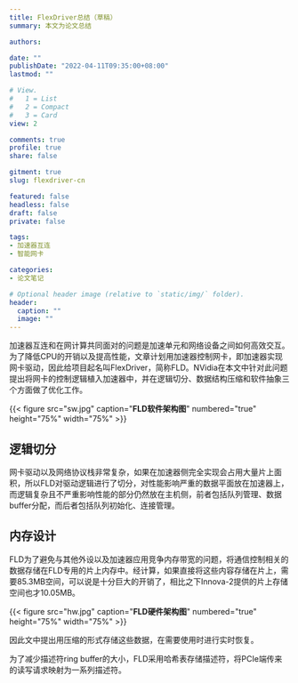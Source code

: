 ```yaml
---
title: FlexDriver总结（草稿）
summary: 本文为论文总结

authors:

date: ""
publishDate: "2022-04-11T09:35:00+08:00"
lastmod: ""

# View.
#   1 = List
#   2 = Compact
#   3 = Card
view: 2

comments: true
profile: true
share: false

gitment: true
slug: flexdriver-cn

featured: false
headless: false
draft: false
private: false

tags:
- 加速器互连
- 智能网卡

categories:
- 论文笔记

# Optional header image (relative to `static/img/` folder).
header:
  caption: ""
  image: ""
---
```


加速器互连和在网计算共同面对的问题是加速单元和网络设备之间如何高效交互。为了降低CPU的开销以及提高性能，文章计划用加速器控制网卡，即加速器实现网卡驱动，因此给项目起名叫FlexDriver，简称FLD。NVidia在本文中针对此问题提出将网卡的控制逻辑植入加速器中，并在逻辑切分、数据结构压缩和软件抽象三个方面做了优化工作。

{{< figure src="sw.jpg" caption="**FLD软件架构图**" numbered="true" height="75%" width="75%" >}}

## **逻辑切分**

网卡驱动以及网络协议栈非常复杂，如果在加速器侧完全实现会占用大量片上面积，所以FLD对驱动逻辑进行了切分，对性能影响严重的数据平面放在加速器上，而逻辑复杂且不严重影响性能的部分仍然放在主机侧，前者包括队列管理、数据buffer分配，而后者包括队列初始化、连接管理。

## **内存设计**

FLD为了避免与其他外设以及加速器应用竞争内存带宽的问题，将通信控制相关的数据存储在FLD专用的片上内存中。经计算，如果直接将这些内容存储在片上，需要85.3MB空间，可以说是十分巨大的开销了，相比之下Innova-2提供的片上存储空间也才10.05MB。
 
 {{< figure src="hw.jpg" caption="**FLD硬件架构图**" numbered="true" height="75%" width="75%" >}}

 因此文中提出用压缩的形式存储这些数据，在需要使用时进行实时恢复。

 为了减少描述符ring buffer的大小，FLD采用哈希表存储描述符，将PCIe端传来的读写请求映射为一系列描述符。